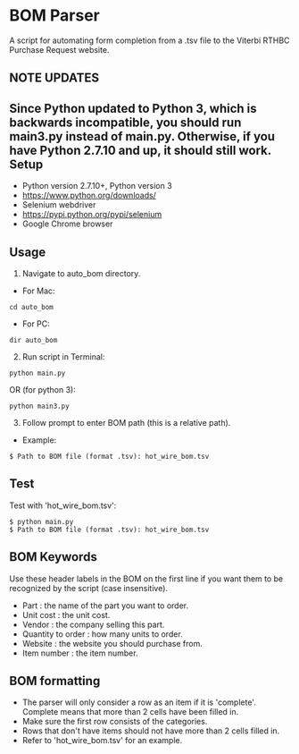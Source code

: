 BOM Parser
===============================================
A script for automating form completion from a .tsv file to the Viterbi RTHBC Purchase Request website.

NOTE UPDATES
-----------------------------------------------
Since Python updated to Python 3, which is backwards incompatible, you should run main3.py instead of main.py. Otherwise, if you have Python 2.7.10 and up, it should still work.
Setup
-----------------------------------------------
* Python version 2.7.10+, Python version 3
 * https://www.python.org/downloads/
* Selenium webdriver
 * https://pypi.python.org/pypi/selenium
* Google Chrome browser


Usage
-----------------------------------------------
1. Navigate to auto_bom directory.
 * For Mac:
 ```
 cd auto_bom
 ```
 * For PC:
 ```
 dir auto_bom
 ```
2. Run script in Terminal:
```
python main.py
```
OR (for python 3):
```
python main3.py
```
3. Follow prompt to enter BOM path (this is a relative path).
 * Example:
 ```
 $ Path to BOM file (format .tsv): hot_wire_bom.tsv
 ```

Test
-----------------------------------------------
Test with 'hot_wire_bom.tsv':
```
$ python main.py
$ Path to BOM file (format .tsv): hot_wire_bom.tsv
```

BOM Keywords
-----------------------------------------------
Use these header labels in the BOM on the first line if you want them to be recognized by the script (case insensitive).

* Part : the name of the part you want to order.
* Unit cost : the unit cost.
* Vendor : the company selling this part.
* Quantity to order : how many units to order.
* Website : the website you should purchase from.
* Item number : the item number.

BOM formatting
-----------------------------------------------
* The parser will only consider a row as an item if it is 'complete'. Complete means that more than 2 cells have been filled in.
* Make sure the first row consists of the categories.
* Rows that don't have items should not have more than 2 cells filled in.
* Refer to 'hot_wire_bom.tsv' for an example.
